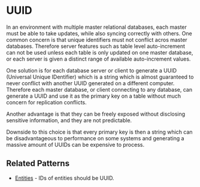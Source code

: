 # UUID

In an environment with multiple master relational databases, each master must be able to take updates, while also syncing correctly with others. One common concern is that unique identifiers must not conflict acros master databases. Therefore server features such as table level auto-increment can not be used unless each table is only updated on one master database, or each server is given a distinct range of available auto-increment values.

One solution is for each database server or client to generate a UUID (Universal Unique IDentifier) which is a string which is almost guaranteed to never conflict with another UUID generated on a different computer. Therefore each master database, or client connecting to any database, can generate a UUID and use it as the primary key on a table without much concern for replication conflicts.

Another advantage is that they can be freely exposed without disclosing sensitive information, and they are not predictable.

Downside to this choice is that every primary key is then a string which can be disadvantageous to performance on some systems and generating a massive amount of UUIDs can be expensive to process.

## Related Patterns

* [Entities](ddd/entities.md) - IDs of entities should be UUID.